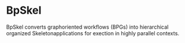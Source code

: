 # BpSkel
BpSkel converts graphoriented workflows (BPGs) into hierarchical organized Skeletonapplications for exection in highly parallel contexts.
